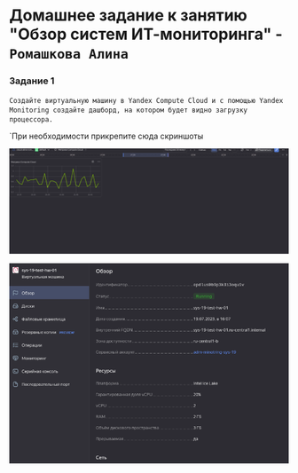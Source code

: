 # Домашнее задание к занятию "Обзор систем ИТ-мониторинга" - `Ромашкова Алина`


### Задание 1

`Создайте виртуальную машину в Yandex Compute Cloud и с помощью Yandex Monitoring создайте дашборд, на котором будет видно загрузку процессора.`


`При необходимости прикрепитe сюда скриншоты

![Dashboard](https://github.com/ARMSHK/8-01-hw/blob/main/Dashboard.png)

![VM_Configeration](https://github.com/ARMSHK/8-01-hw/blob/main/VM_configuration.png)



